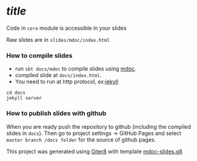 # $title$

Code in `core` module is accessible in your slides

Raw slides are in `slides/mdoc/index.html`

### How to compile slides

* run `sbt docs/mdoc` to compile slides using [mdoc][mdoc]. 
* compiled slide at `docs/index.html`.
* You need to run at http protocol, ex:[jekyll][jekyll]

```
cd docs
jekyll server
```
### How to publish slides with github

When you are ready push the repository to github (including the compiled slides in `docs`).
Then go to project settings -> GitHub Pages and select `master branch /docs folder` for the source of github pages.



This project was generated using [Giter8][g8] with template [mdoc-slides.g8][mdoc-slides.g8]


[g8]: http://www.foundweekends.org/giter8/
[mdoc-slides.g8]: https://github.com/chenghsienwen/mdoc-slides.g8
[mdoc]: https://scalameta.org/mdoc
[jekyll]: https://jekyllrb.com/docs/installation/